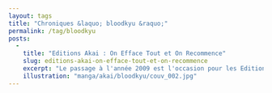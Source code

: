 ```yaml
---
layout: tags
title: "Chroniques &laquo; bloodkyu &raquo;"
permalink: /tag/bloodkyu
posts:
  -
    title: "Editions Akai : On Efface Tout et On Recommence"
    slug: editions-akai-on-efface-tout-et-on-recommence
    excerpt: "Le passage à l'année 2009 est l'occasion pour les Editions AKAI d'inaugurer leur newsletter.Cette communication nous permet d'apprendre la sortie du chapitre 2 de BloodKyu. C'est également par ce biais que l'éditeur annonce la suppression pure et simple du premier chapitre de Dotanuki (qui n'en comptait jusqu'alors que trois).On est alors en droit"
    illustration: "manga/akai/bloodkyu/couv_002.jpg"
---
```


